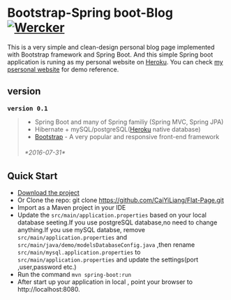 # Bootstrap-Spring boot-Blog    [![Wercker](https://img.shields.io/wercker/ci/wercker/docs.svg?maxAge=2592000)]() 



This is a very simple and clean-design personal blog page implemented with Bootstrap framework and Spring Boot. And this simple Spring boot application is runing as my personal website on <a href="https://www.heroku.com/">Heroku</a>. You can check <a href="https://hicherry.herokuapp.com/">my psersonal website</a> for demo reference.

**version**
----------
<kbd>**version 0.1**</kbd>  &nbsp; 
>- Spring Boot and many of Spring familiy (Spring MVC, Spring JPA)
>- Hibernate + mySQL/postgreSQL(<a href="https://www.heroku.com/">Heroku</a> native database) 
>- <a href="https://getbootstrap.com/">Bootstrap</a> - A very popular and responsive front-end framework
><h6>*2016-07-31*</h6> 


**Quick Start**
----------
- <a href="">Download the project</a>
- Or Clone the repo: git clone https://github.com/CaiYiLiang/Flat-Page.git 
- Import as a Maven project in your IDE
- Update the ```src/main/application.properties``` based on your local database seeting.If you use postgreSQL database,no need to change anything.If you use mySQL databse, remove ```src/main/application.properties``` and ```src/main/java/demo/modelsDatabaseConfig.java``` ,then rename  ```src/main/mysql.application.properties``` to ```src/main/application.properties``` and update the settings(port ,user,password etc.)
- Run the command ```mvn spring-boot:run```
- After start up your application in local , point your browser to http://localhost:8080.



